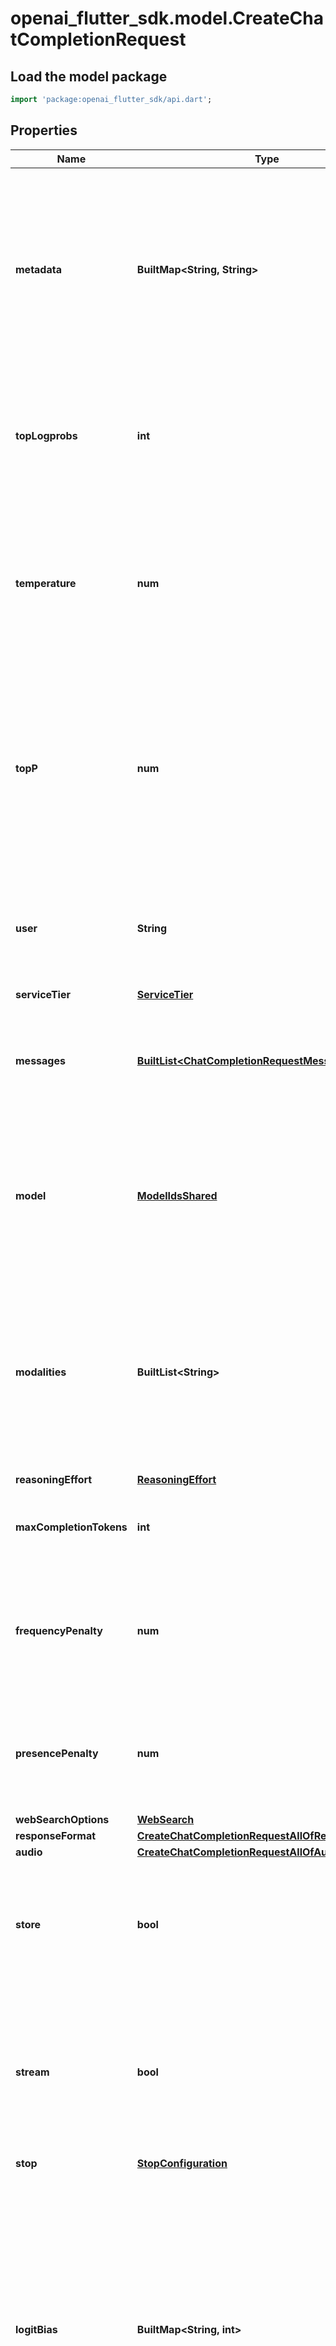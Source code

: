 # openai_flutter_sdk.model.CreateChatCompletionRequest

## Load the model package
```dart
import 'package:openai_flutter_sdk/api.dart';
```

## Properties
Name | Type | Description | Notes
------------ | ------------- | ------------- | -------------
**metadata** | **BuiltMap&lt;String, String&gt;** | Set of 16 key-value pairs that can be attached to an object. This can be useful for storing additional information about the object in a structured format, and querying for objects via API or the dashboard.   Keys are strings with a maximum length of 64 characters. Values are strings with a maximum length of 512 characters.  | [optional] 
**topLogprobs** | **int** | An integer between 0 and 20 specifying the number of most likely tokens to return at each token position, each with an associated log probability. `logprobs` must be set to `true` if this parameter is used.  | [optional] 
**temperature** | **num** | What sampling temperature to use, between 0 and 2. Higher values like 0.8 will make the output more random, while lower values like 0.2 will make it more focused and deterministic. We generally recommend altering this or `top_p` but not both.  | [optional] [default to 1]
**topP** | **num** | An alternative to sampling with temperature, called nucleus sampling, where the model considers the results of the tokens with top_p probability mass. So 0.1 means only the tokens comprising the top 10% probability mass are considered.  We generally recommend altering this or `temperature` but not both.  | [optional] [default to 1]
**user** | **String** | A stable identifier for your end-users.  Used to boost cache hit rates by better bucketing similar requests and  to help OpenAI detect and prevent abuse. [Learn more](/docs/guides/safety-best-practices#end-user-ids).  | [optional] 
**serviceTier** | [**ServiceTier**](ServiceTier.md) |  | [optional] 
**messages** | [**BuiltList&lt;ChatCompletionRequestMessage&gt;**](ChatCompletionRequestMessage.md) | A list of messages comprising the conversation so far. Depending on the [model](/docs/models) you use, different message types (modalities) are supported, like [text](/docs/guides/text-generation), [images](/docs/guides/vision), and [audio](/docs/guides/audio).  | 
**model** | [**ModelIdsShared**](ModelIdsShared.md) | Model ID used to generate the response, like `gpt-4o` or `o3`. OpenAI offers a wide range of models with different capabilities, performance characteristics, and price points. Refer to the [model guide](/docs/models) to browse and compare available models.  | 
**modalities** | **BuiltList&lt;String&gt;** | Output types that you would like the model to generate. Most models are capable of generating text, which is the default:  `[\"text\"]`  The `gpt-4o-audio-preview` model can also be used to  [generate audio](/docs/guides/audio). To request that this model generate  both text and audio responses, you can use:  `[\"text\", \"audio\"]`  | [optional] 
**reasoningEffort** | [**ReasoningEffort**](ReasoningEffort.md) |  | [optional] 
**maxCompletionTokens** | **int** | An upper bound for the number of tokens that can be generated for a completion, including visible output tokens and [reasoning tokens](/docs/guides/reasoning).  | [optional] 
**frequencyPenalty** | **num** | Number between -2.0 and 2.0. Positive values penalize new tokens based on their existing frequency in the text so far, decreasing the model's likelihood to repeat the same line verbatim.  | [optional] [default to 0]
**presencePenalty** | **num** | Number between -2.0 and 2.0. Positive values penalize new tokens based on whether they appear in the text so far, increasing the model's likelihood to talk about new topics.  | [optional] [default to 0]
**webSearchOptions** | [**WebSearch**](WebSearch.md) |  | [optional] 
**responseFormat** | [**CreateChatCompletionRequestAllOfResponseFormat**](CreateChatCompletionRequestAllOfResponseFormat.md) |  | [optional] 
**audio** | [**CreateChatCompletionRequestAllOfAudio**](CreateChatCompletionRequestAllOfAudio.md) |  | [optional] 
**store** | **bool** | Whether or not to store the output of this chat completion request for  use in our [model distillation](/docs/guides/distillation) or [evals](/docs/guides/evals) products.   Supports text and image inputs. Note: image inputs over 10MB will be dropped.  | [optional] [default to false]
**stream** | **bool** | If set to true, the model response data will be streamed to the client as it is generated using [server-sent events](https://developer.mozilla.org/en-US/docs/Web/API/Server-sent_events/Using_server-sent_events#Event_stream_format). See the [Streaming section below](/docs/api-reference/chat/streaming) for more information, along with the [streaming responses](/docs/guides/streaming-responses) guide for more information on how to handle the streaming events.  | [optional] [default to false]
**stop** | [**StopConfiguration**](StopConfiguration.md) |  | [optional] 
**logitBias** | **BuiltMap&lt;String, int&gt;** | Modify the likelihood of specified tokens appearing in the completion.  Accepts a JSON object that maps tokens (specified by their token ID in the tokenizer) to an associated bias value from -100 to 100. Mathematically, the bias is added to the logits generated by the model prior to sampling. The exact effect will vary per model, but values between -1 and 1 should decrease or increase likelihood of selection; values like -100 or 100 should result in a ban or exclusive selection of the relevant token.  | [optional] 
**logprobs** | **bool** | Whether to return log probabilities of the output tokens or not. If true, returns the log probabilities of each output token returned in the `content` of `message`.  | [optional] [default to false]
**maxTokens** | **int** | The maximum number of [tokens](/tokenizer) that can be generated in the chat completion. This value can be used to control [costs](https://openai.com/api/pricing/) for text generated via API.  This value is now deprecated in favor of `max_completion_tokens`, and is not compatible with [o-series models](/docs/guides/reasoning).  | [optional] 
**n** | **int** | How many chat completion choices to generate for each input message. Note that you will be charged based on the number of generated tokens across all of the choices. Keep `n` as `1` to minimize costs. | [optional] [default to 1]
**prediction** | [**PredictionContent**](PredictionContent.md) |  | [optional] 
**seed** | **int** | This feature is in Beta. If specified, our system will make a best effort to sample deterministically, such that repeated requests with the same `seed` and parameters should return the same result. Determinism is not guaranteed, and you should refer to the `system_fingerprint` response parameter to monitor changes in the backend.  | [optional] 
**streamOptions** | [**ChatCompletionStreamOptions**](ChatCompletionStreamOptions.md) |  | [optional] 
**tools** | [**BuiltList&lt;ChatCompletionTool&gt;**](ChatCompletionTool.md) | A list of tools the model may call. Currently, only functions are supported as a tool. Use this to provide a list of functions the model may generate JSON inputs for. A max of 128 functions are supported.  | [optional] 
**toolChoice** | [**ChatCompletionToolChoiceOption**](ChatCompletionToolChoiceOption.md) |  | [optional] 
**parallelToolCalls** | **bool** | Whether to enable [parallel function calling](/docs/guides/function-calling#configuring-parallel-function-calling) during tool use. | [optional] [default to true]
**functionCall** | [**CreateChatCompletionRequestAllOfFunctionCall**](CreateChatCompletionRequestAllOfFunctionCall.md) |  | [optional] 
**functions** | [**BuiltList&lt;ChatCompletionFunctions&gt;**](ChatCompletionFunctions.md) | Deprecated in favor of `tools`.  A list of functions the model may generate JSON inputs for.  | [optional] 

[[Back to Model list]](../README.md#documentation-for-models) [[Back to API list]](../README.md#documentation-for-api-endpoints) [[Back to README]](../README.md)


